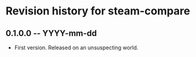 # Revision history for steam-compare

## 0.1.0.0  -- YYYY-mm-dd

* First version. Released on an unsuspecting world.
